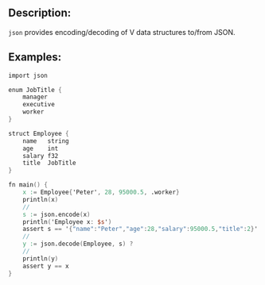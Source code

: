 ## Description:

`json` provides encoding/decoding of V data structures to/from JSON.

## Examples:

```v
import json

enum JobTitle {
	manager
	executive
	worker
}

struct Employee {
	name   string
	age    int
	salary f32
	title  JobTitle
}

fn main() {
	x := Employee{'Peter', 28, 95000.5, .worker}
	println(x)
	//
	s := json.encode(x)
	println('Employee x: $s')
	assert s == '{"name":"Peter","age":28,"salary":95000.5,"title":2}'
	//
	y := json.decode(Employee, s) ?
	//
	println(y)
	assert y == x
}
```
